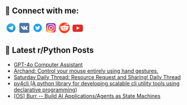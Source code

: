 ## 🔎 Connect with me:
[<img src="https://github.com/bullbesh/bullbesh/blob/main/images/Telegram.png" width="32" height="32" />](https://t.me/bullbesh)
[<img src="https://github.com/bullbesh/bullbesh/blob/main/images/VK.png" width="32" height="32" />](https://vk.com/bullbesh)
[<img src="https://github.com/bullbesh/bullbesh/blob/main/images/Twitter.png" width="32" height="32" />](https://twitter.com/bullbesh1)
[<img src="https://github.com/bullbesh/bullbesh/blob/main/images/Instagram.png" width="32" height="32" />](https://www.instagram.com/bullbesh)
[<img src="https://github.com/bullbesh/bullbesh/blob/main/images/Reddit.png" width="32" height="32" />](https://www.reddit.com/user/bullbesh)
[<img src="https://github.com/bullbesh/bullbesh/blob/main/images/YouTube.png" width="32" height="32" />](https://www.youtube.com/channel/UCtfjRs6uzgq5mfm8S06WTcg)

## 📕 Latest r/Python Posts
<!-- BLOG-POST-LIST:START -->
- [GPT-4o Computer Assistant](https://www.reddit.com/r/Python/comments/1db6dhx/gpt4o_computer_assistant/)
- [Archand: Control your mouse entirely using hand gestures.](https://www.reddit.com/r/Python/comments/1db05gm/archand_control_your_mouse_entirely_using_hand/)
- [Saturday Daily Thread: Resource Request and Sharing! Daily Thread](https://www.reddit.com/r/Python/comments/1dapn6d/saturday_daily_thread_resource_request_and/)
- [py4cli &lpar;A python library for developing scalable cli utility tools using declarative programming&rpar;](https://www.reddit.com/r/Python/comments/1dahhdx/py4cli_a_python_library_for_developing_scalable/)
- [[OS] Burr -- Build AI Applications/Agents as State Machines](https://www.reddit.com/r/Python/comments/1dagf30/os_burr_build_ai_applicationsagents_as_state/)
<!-- BLOG-POST-LIST:END -->

